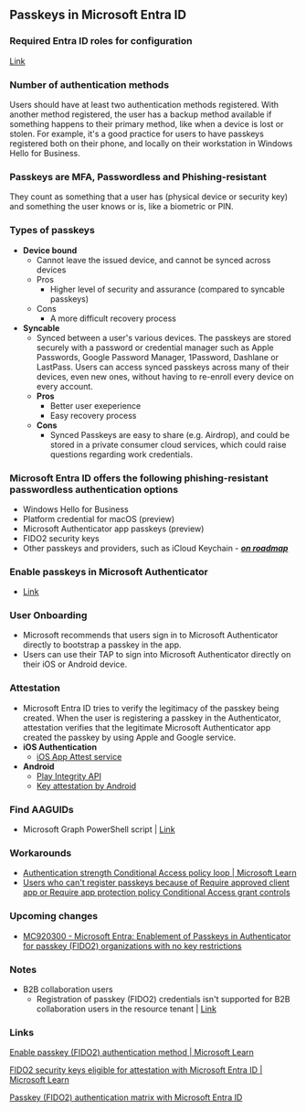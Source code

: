 ## Passkeys in Microsoft Entra ID

### Required Entra ID roles for configuration

[Link](https://learn.microsoft.com/en-us/entra/identity/authentication/how-to-plan-prerequisites-phishing-resistant-passwordless-authentication#required-roles)

### Number of authentication methods

Users should have at least two authentication methods registered. With another method registered, the user has a backup method available if something happens to their primary method, like when a device is lost or stolen. For example, it's a good practice for users to have passkeys registered both on their phone, and locally on their workstation in Windows Hello for Business.

### Passkeys are MFA, Passwordless and Phishing-resistant

They count as something that a user has (physical device or security key) and something the user knows or is, like a biometric or PIN.

### Types of passkeys

- **Device bound**
    - Cannot leave the issued device, and cannot be synced across devices
    - Pros
        - Higher level of security and assurance (compared to syncable passkeys)
    - Cons
        - A more difficult recovery process
- **Syncable**
    - Synced between a user's various devices. The passkeys are stored securely with a password or credential manager such as Apple Passwords, Google Password Manager, 1Password, Dashlane or LastPass. Users can access synced passkeys across many of their devices, even new ones, without having to re-enroll every device on every account.
    - **Pros**
        - Better user exeperience
        - Easy recovery process
    - **Cons**
        - Synced Passkeys are easy to share (e.g. Airdrop), and could be stored in a private consumer cloud services, which could raise questions regarding work credentials.

### Microsoft Entra ID offers the following phishing-resistant passwordless authentication options

- Windows Hello for Business
- Platform credential for macOS (preview)
- Microsoft Authenticator app passkeys (preview)
- FIDO2 security keys
- Other passkeys and providers, such as iCloud Keychain - [***on roadmap***](https://techcommunity.microsoft.com/t5/microsoft-entra-blog/public-preview-expanding-passkey-support-in-microsoft-entra-id/ba-p/4062702)

### Enable passkeys in Microsoft Authenticator

- [Link](https://learn.microsoft.com/en-us/entra/identity/authentication/how-to-enable-authenticator-passkey)

### User Onboarding

- Microsoft recommends that users sign in to Microsoft Authenticator directly to bootstrap a passkey in the app.
- Users can use their TAP to sign into Microsoft Authenticator directly on their iOS or Android device.

### Attestation

- Microsoft Entra ID tries to verify the legitimacy of the passkey being created. When the user is registering a passkey in the Authenticator, attestation verifies that the legitimate Microsoft Authenticator app created the passkey by using Apple and Google service.
- **iOS Authentication**
    - [iOS App Attest service](https://developer.apple.com/documentation/devicecheck/preparing-to-use-the-app-attest-service)
- **Android**
    - [Play Integrity API](https://developer.android.com/google/play/integrity/overview)
    - [Key attestation by Android](https://developer.android.com/privacy-and-security/security-key-attestation)

### Find AAGUIDs

- Microsoft Graph PowerShell script | [Link](https://learn.microsoft.com/en-us/entra/identity/authentication/how-to-enable-authenticator-passkey#find-aaguids)

### Workarounds

- [Authentication strength Conditional Access policy loop | Microsoft Learn](https://learn.microsoft.com/en-us/entra/identity/authentication/how-to-support-authenticator-passkey#workarounds-for-an-authentication-strength-conditional-access-policy-loop)
- [Users who can't register passkeys because of Require approved client app or Require app protection policy Conditional Access grant controls](https://learn.microsoft.com/en-us/entra/identity/authentication/how-to-support-authenticator-passkey#workarounds-for-users-who-cant-register-passkeys-because-of-require-approved-client-app-or-require-app-protection-policy-conditional-access-grant-controls)

### Upcoming changes

- [MC920300 - Microsoft Entra: Enablement of Passkeys in Authenticator for passkey (FIDO2) organizations with no key restrictions](https://mc.merill.net/message/MC920300)

### Notes

- B2B collaboration users
    - Registration of passkey (FIDO2) credentials isn't supported for B2B collaboration users in the resource tenant | [Link](https://learn.microsoft.com/en-us/entra/identity/authentication/how-to-enable-passkey-fido2#b2b-collaboration-users)

### Links

[Enable passkey (FIDO2) authentication method | Microsoft Learn](https://learn.microsoft.com/en-us/entra/identity/authentication/how-to-enable-passkey-fido2#enable-passkey-fido2-authentication-method)

[FIDO2 security keys eligible for attestation with Microsoft Entra ID | Microsoft Learn](https://learn.microsoft.com/en-us/entra/identity/authentication/how-to-enable-passkey-fido2)

[Passkey (FIDO2) authentication matrix with Microsoft Entra ID](https://learn.microsoft.com/en-us/entra/identity/authentication/concept-fido2-compatibility)

